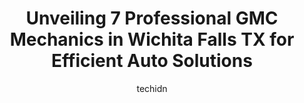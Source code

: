 ---
layout: ampstory
image: https://images.unsplash.com/photo-1515674447568-09bbb507b96c?ixlib=rb-4.0.3&ixid=MnwxMjA3fDB8MHxwaG90by1wYWdlfHx8fGVufDB8fHx8&auto=format&fit=crop&w=640&h=853&q=80
author: techidn
featured: false
description: When it comes to maintaining and repairing your vehicle in Wichita Falls TX, USA, you deserve nothing but the best. Thats why the 7 best GMC Mechanic in the area are here to offer their exp
title: Unveiling 7 Professional GMC Mechanics in Wichita Falls TX for Efficient Auto Solutions
cover:
   title: Unveiling 7 Professional GMC Mechanics in Wichita Falls TX for Efficient Auto Solutions
   subtitle: Rickpate
   background: https://images.unsplash.com/photo-1515674447568-09bbb507b96c?ixlib=rb-4.0.3&ixid=MnwxMjA3fDB8MHxwaG90by1wYWdlfHx8fGVufDB8fHx8&auto=format&fit=crop&w=640&h=853&q=80

pages: 
 - layout: thirds
   top: <h1>#1 HE Motors | Service Department</h1>
   bottom: "<p>Jimmy was a huge help and has excellent customer service. I got the best deal on tires here and they helped me with all my concerns without any problems. Would highly rec</p>"
   background: https://www.knot35.com/toplist/wp-content/uploads/2023/06/best-gmc-mechanic-1-in-wichita-falls-tx-1685831336.jpeg
   backgroundblur: true
 - layout: thirds
   top: <h1>#2 Billys Auto Repair</h1>
   bottom: "<p>5000 Old Jacksboro Hwy, Wichita Falls, TX 76302, United States</p>"
   background: https://www.knot35.com/toplist/wp-content/uploads/2023/06/best-gmc-mechanic-2-in-wichita-falls-tx-1685831337.jpeg
   cta:
      link: https://www.knot35.com/toplist/unveiling-7-professional-gmc-mechanics-in-wichita-falls-tx-for-efficient-auto-solutions/
      text: Unveiling 7 Professional GMC Mechanics in Wichita Falls TX for Efficient Auto Solutions
 - layout: thirds
   top: <h1>#3 Texoma Fleet And Auto Repair</h1>
   bottom: "<p>2814 Kell W Blvd, Wichita Falls, TX 76309, United States</p>"
   background: https://www.knot35.com/toplist/wp-content/uploads/2023/06/best-gmc-mechanic-3-in-wichita-falls-tx-1685831337.jpeg
   cta:
      link: https://www.knot35.com/toplist/unveiling-7-professional-gmc-mechanics-in-wichita-falls-tx-for-efficient-auto-solutions/
      text: Unveiling 7 Professional GMC Mechanics in Wichita Falls TX for Efficient Auto Solutions
 - layout: thirds
   top: <h1>#4 Cullar Auto & Truck</h1>
   bottom: "<p>1610 E Scott Ave, Wichita Falls, TX 76301, United States</p>"
   background: https://images.unsplash.com/photo-1489648022186-8f49310909a0?ixlib=rb-4.0.3&ixid=MnwxMjA3fDB8MHxwaG90by1wYWdlfHx8fGVufDB8fHx8&auto=format&fit=crop&w=640&h=853&q=80
   cta:
      link: https://www.knot35.com/toplist/unveiling-7-professional-gmc-mechanics-in-wichita-falls-tx-for-efficient-auto-solutions/
      text: Unveiling 7 Professional GMC Mechanics in Wichita Falls TX for Efficient Auto Solutions
 - layout: thirds
   top: <h1>#5 Veteran Auto Repair LLC.</h1>
   bottom: "<p>1101 16th St, Wichita Falls, TX 76301, United States</p>"
   background: https://images.unsplash.com/photo-1549241520-425e3dfc01cb?ixlib=rb-4.0.3&ixid=MnwxMjA3fDB8MHxwaG90by1wYWdlfHx8fGVufDB8fHx8&auto=format&fit=crop&w=640&h=853&q=80
   cta:
      link: https://www.knot35.com/toplist/unveiling-7-professional-gmc-mechanics-in-wichita-falls-tx-for-efficient-auto-solutions/
      text: Unveiling 7 Professional GMC Mechanics in Wichita Falls TX for Efficient Auto Solutions
 - layout: thirds
   top: <h1>#6 Jims Garage</h1>
   bottom: "<p>1300 13th St, Wichita Falls, TX 76301, United States</p>"
   background: https://images.unsplash.com/photo-1604871000636-074fa5117945?ixlib=rb-4.0.3&ixid=MnwxMjA3fDB8MHxwaG90by1wYWdlfHx8fGVufDB8fHx8&auto=format&fit=crop&w=640&h=853&q=80
   cta:
      link: https://www.knot35.com/toplist/unveiling-7-professional-gmc-mechanics-in-wichita-falls-tx-for-efficient-auto-solutions/
      text: Unveiling 7 Professional GMC Mechanics in Wichita Falls TX for Efficient Auto Solutions
 - layout: thirds
   top: <h1>#7 Auto Clinic</h1>
   bottom: "<p>2609 10th St, Wichita Falls, TX 76309, United States</p>"
   background: https://images.unsplash.com/photo-1531169509526-f8f1fdaa4a67?ixlib=rb-4.0.3&ixid=MnwxMjA3fDB8MHxwaG90by1wYWdlfHx8fGVufDB8fHx8&auto=format&fit=crop&w=640&h=853&q=80
   cta:
      link: https://www.knot35.com/toplist/unveiling-7-professional-gmc-mechanics-in-wichita-falls-tx-for-efficient-auto-solutions/
      text: Unveiling 7 Professional GMC Mechanics in Wichita Falls TX for Efficient Auto Solutions
 - layout: thirds
   middle: Continue reading...
   background: https://images.unsplash.com/photo-1462556791646-c201b8241a94?ixlib=rb-4.0.3&ixid=MnwxMjA3fDB8MHxwaG90by1wYWdlfHx8fGVufDB8fHx8&auto=format&fit=crop&w=640&h=853&q=80
   cta:
      link: https://www.knot35.com/toplist/unveiling-7-professional-gmc-mechanics-in-wichita-falls-tx-for-efficient-auto-solutions/
      text: Unveiling 7 Professional GMC Mechanics in Wichita Falls TX for Efficient Auto Solutions
      
---